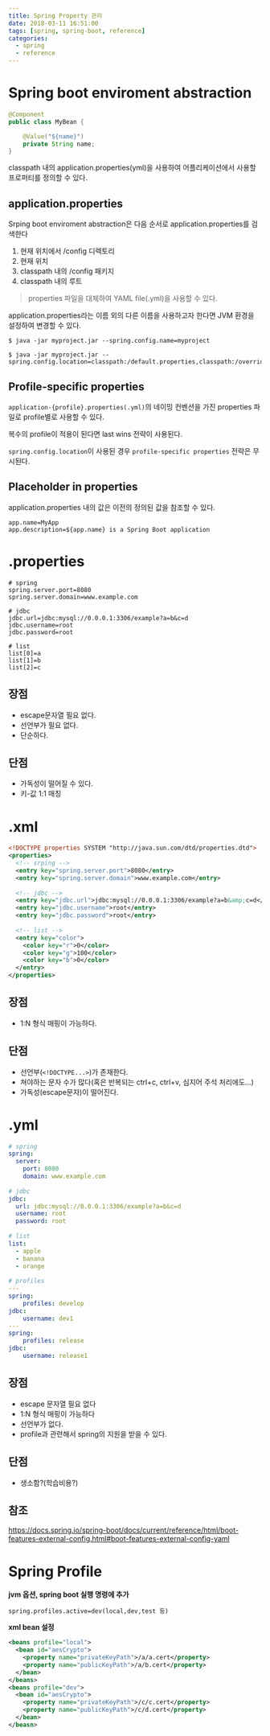 ```yaml
---
title: Spring Property 관리
date: 2018-03-11 16:51:00
tags: [spring, spring-boot, reference]
categories:
  - spring
  - reference
---
```


# Spring boot enviroment abstraction

```java
@Component
public class MyBean {

    @Value("${name}")
    private String name;
}
```

classpath 내의 application.properties(yml)을 사용하여 어플리케이션에서 사용할 프로퍼티를 정의할 수 있다.
<!-- more -->

## application.properties
Srping boot enviroment abstraction은 다음 순서로 application.properties를 검색한다

1. 현재 위치에서 /config 디렉토리
2. 현재 위치
3. classpath 내의 /config 패키지
4. classpath 내의 루트

> properties 파일을 대체하여 YAML file(.yml)을 사용할 수 있다.

application.properties라는 이름 외의 다른 이름을 사용하고자 한다면 JVM 환경을 설정하여 변경할 수 있다.

```shell
$ java -jar myproject.jar --spring.config.name=myproject

$ java -jar myproject.jar --spring.config.location=classpath:/default.properties,classpath:/override.properties
```

## Profile-specific properties

`application-{profile}.properties(.yml)`의 네이밍 컨벤션을 가진 properties 파일로 profile별로 사용할 수 있다.

복수의 profile이 적용이 된다면 last wins 전략이 사용된다.

`spring.config.location`이 사용된 경우 `profile-specific properties` 전략은 무시된다.

## Placeholder in properties

application.properties 내의 값은 이전의 정의된 값을 참조할 수 있다.

```properties
app.name=MyApp
app.description=${app.name} is a Spring Boot application
```

# .properties

```
# spring
spring.server.port=8080
spring.server.domain=www.example.com
 
# jdbc
jdbc.url=jdbc:mysql://0.0.0.1:3306/example?a=b&c=d
jdbc.username=root
jdbc.password=root
 
# list
list[0]=a
list[1]=b
list[2]=c
```

## 장점

- escape문자열 필요 없다.
- 선언부가 필요 없다.
- 단순하다.

## 단점
- 가독성이 떨어질 수 있다.
- 키-값 1:1 매칭

# .xml

```xml
<!DOCTYPE properties SYSTEM "http://java.sun.com/dtd/properties.dtd">
<properties>
  <!-- srping -->
  <entry key="spring.server.port">8080</entry>
  <entry key="spring.server.domain">www.example.com</entry>
  
  <!-- jdbc -->
  <entry key="jdbc.url">jdbc:mysql://0.0.0.1:3306/example?a=b&amp;c=d</entry>
  <entry key="jdbc.username">root</entry>
  <entry key="jdbc.password">root</entry>
 
  <!-- list -->
  <entry key="color">
    <color key="r">0</color>
    <color key="g">100</color>
    <color key="b">0</color>
  </entry>
</properties>
```

## 장점

- 1:N 형식 매핑이 가능하다.

## 단점

- 선언부(`<!DOCTYPE...>`)가 존재한다.
- 쳐야하는 문자 수가 많다(혹은 반복되는 ctrl+c, ctrl+v, 심지어 주석 처리에도...)
- 가독성(escape문자)이 떨어진다.

# .yml

```yml
# spring
spring:
  server:
    port: 8080
    domain: www.example.com
 
# jdbc
jdbc:
  url: jdbc:mysql://0.0.0.1:3306/example?a=b&c=d
  username: root
  password: root
 
# list
list:
  - apple
  - banana
  - orange
 
# profiles
---
spring:
    profiles: develop
jdbc:
    username: dev1
---
spring:
    profiles: release
jdbc:
    username: release1
```

## 장점

- escape 문자열 필요 없다
- 1:N 형식 매핑이 가능하다
- 선언부가 없다.
- profile과 관련해서 spring의 지원을 받을 수 있다.

## 단점

- 생소함?(학습비용?)

## 참조

https://docs.spring.io/spring-boot/docs/current/reference/html/boot-features-external-config.html#boot-features-external-config-yaml

# Spring Profile

**jvm 옵션, spring boot 실행 명령에 추가**

```
spring.profiles.active=dev(local,dev,test 등)
```

**xml bean 설정**

```xml
<beans profile="local">
  <bean id="aesCrypto">
    <property name="privateKeyPath">/a/a.cert</property>
    <property name="publicKeyPath">/a/b.cert</property>
  </bean>
</beans>
<beans profile="dev">
  <bean id="aesCrypto">
    <property name="privateKeyPath">/c/c.cert</property>
    <property name="publicKeyPath">/c/d.cert</property>
  </bean>
</beasn>
```